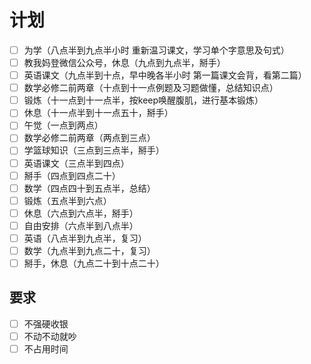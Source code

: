 # 计划
- [ ] 为学（八点半到九点半小时 重新温习课文，学习单个字意思及句式）
- [ ] 教我妈登微信公众号，休息（九点到九点半，掰手）
- [ ] 英语课文（九点半到十点，早中晚各半小时 第一篇课文会背，看第二篇）
- [ ] 数学必修二前两章（十点到十一点例题及习题做懂，总结知识点）
- [ ] 锻炼（十一点到十一点半，按keep唤醒腹肌，进行基本锻炼）
- [ ] 休息（十一点半到十一点五十，掰手）
- [ ] 午觉（一点到两点）
- [ ] 数学必修二前两章（两点到三点）
- [ ] 学篮球知识（三点到三点半，掰手）
- [ ] 英语课文（三点半到四点）
- [ ] 掰手（四点到四点二十）
- [ ] 数学（四点四十到五点半，总结）
- [ ] 锻炼（五点半到六点）
- [ ] 休息（六点到六点半，掰手）
- [ ] 自由安排（六点半到八点半）
- [ ] 英语（八点半到九点半，复习）
- [ ] 数学（九点半到九点二十，复习）
- [ ] 掰手，休息（九点二十到十点二十）
## 要求
- [ ] 不强硬收银
- [ ] 不动不动就吵
- [ ] 不占用时间
